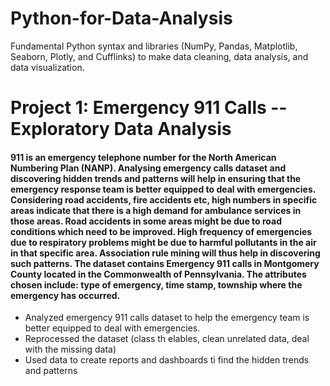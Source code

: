 # Python-for-Data-Analysis
Fundamental Python syntax and libraries (NumPy, Pandas, Matplotlib, Seaborn, Plotly, and Cufflinks) to make data cleaning, data analysis, and data visualization.



# Project 1: Emergency 911 Calls -- Exploratory Data Analysis
#### 911 is an emergency telephone number for the North American Numbering Plan (NANP). Analysing emergency calls dataset and discovering hidden trends and patterns will help in ensuring that the emergency response team is better equipped to deal with emergencies. Considering road accidents, fire accidents etc, high numbers in specific areas indicate that there is a high demand for ambulance services in those areas. Road accidents in some areas might be due to road conditions which need to be improved. High frequency of emergencies due to respiratory problems might be due to harmful pollutants in the air in that specific area. Association rule mining will thus help in discovering such patterns. The dataset contains Emergency 911 calls in Montgomery County located in the Commonwealth of Pennsylvania. The attributes chosen include: type of emergency, time stamp, township where the emergency has occurred.

* Analyzed emergency 911 calls dataset to help the emergency team is better equipped to deal with emergencies.
* Reprocessed the dataset (class th elables, clean unrelated data, deal with the missing data)
* Used data to create reports and dashboards ti find the hidden trends and patterns

